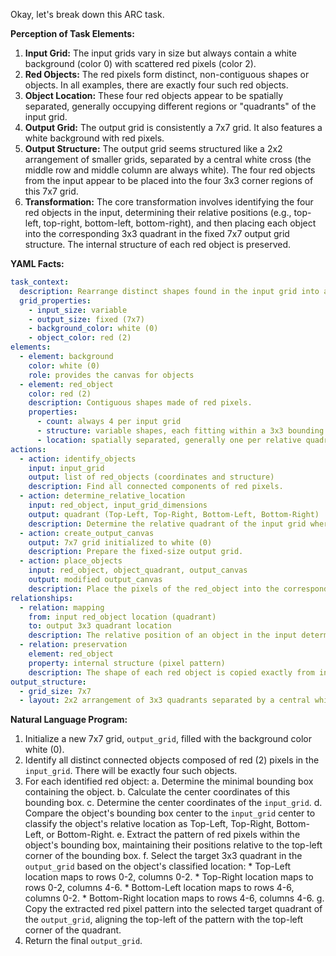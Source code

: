 Okay, let's break down this ARC task.

**Perception of Task Elements:**

1.  **Input Grid:** The input grids vary in size but always contain a white background (color 0) with scattered red pixels (color 2).
2.  **Red Objects:** The red pixels form distinct, non-contiguous shapes or objects. In all examples, there are exactly four such red objects.
3.  **Object Location:** These four red objects appear to be spatially separated, generally occupying different regions or "quadrants" of the input grid.
4.  **Output Grid:** The output grid is consistently a 7x7 grid. It also features a white background with red pixels.
5.  **Output Structure:** The output grid seems structured like a 2x2 arrangement of smaller grids, separated by a central white cross (the middle row and middle column are always white). The four red objects from the input appear to be placed into the four 3x3 corner regions of this 7x7 grid.
6.  **Transformation:** The core transformation involves identifying the four red objects in the input, determining their relative positions (e.g., top-left, top-right, bottom-left, bottom-right), and then placing each object into the corresponding 3x3 quadrant in the fixed 7x7 output grid structure. The internal structure of each red object is preserved.

**YAML Facts:**


```yaml
task_context:
  description: Rearrange distinct shapes found in the input grid into a structured output grid.
  grid_properties:
    - input_size: variable
    - output_size: fixed (7x7)
    - background_color: white (0)
    - object_color: red (2)
elements:
  - element: background
    color: white (0)
    role: provides the canvas for objects
  - element: red_object
    color: red (2)
    description: Contiguous shapes made of red pixels.
    properties:
      - count: always 4 per input grid
      - structure: variable shapes, each fitting within a 3x3 bounding box
      - location: spatially separated, generally one per relative quadrant of the input grid
actions:
  - action: identify_objects
    input: input_grid
    output: list of red_objects (coordinates and structure)
    description: Find all connected components of red pixels.
  - action: determine_relative_location
    input: red_object, input_grid_dimensions
    output: quadrant (Top-Left, Top-Right, Bottom-Left, Bottom-Right)
    description: Determine the relative quadrant of the input grid where the object's center lies.
  - action: create_output_canvas
    output: 7x7 grid initialized to white (0)
    description: Prepare the fixed-size output grid.
  - action: place_objects
    input: red_object, object_quadrant, output_canvas
    output: modified output_canvas
    description: Place the pixels of the red_object into the corresponding 3x3 quadrant of the output grid (Top-Left -> rows 0-2, cols 0-2; Top-Right -> rows 0-2, cols 4-6; Bottom-Left -> rows 4-6, cols 0-2; Bottom-Right -> rows 4-6, cols 4-6), preserving the object's internal structure relative to its top-left corner.
relationships:
  - relation: mapping
    from: input red_object location (quadrant)
    to: output 3x3 quadrant location
    description: The relative position of an object in the input determines its placement quadrant in the output.
  - relation: preservation
    element: red_object
    property: internal structure (pixel pattern)
    description: The shape of each red object is copied exactly from input to output.
output_structure:
  - grid_size: 7x7
  - layout: 2x2 arrangement of 3x3 quadrants separated by a central white cross (row 3 and column 3 are white).
```


**Natural Language Program:**

1.  Initialize a new 7x7 grid, `output_grid`, filled with the background color white (0).
2.  Identify all distinct connected objects composed of red (2) pixels in the `input_grid`. There will be exactly four such objects.
3.  For each identified red object:
    a.  Determine the minimal bounding box containing the object.
    b.  Calculate the center coordinates of this bounding box.
    c.  Determine the center coordinates of the `input_grid`.
    d.  Compare the object's bounding box center to the `input_grid` center to classify the object's relative location as Top-Left, Top-Right, Bottom-Left, or Bottom-Right.
    e.  Extract the pattern of red pixels within the object's bounding box, maintaining their positions relative to the top-left corner of the bounding box.
    f.  Select the target 3x3 quadrant in the `output_grid` based on the object's classified location:
        *   Top-Left location maps to rows 0-2, columns 0-2.
        *   Top-Right location maps to rows 0-2, columns 4-6.
        *   Bottom-Left location maps to rows 4-6, columns 0-2.
        *   Bottom-Right location maps to rows 4-6, columns 4-6.
    g.  Copy the extracted red pixel pattern into the selected target quadrant of the `output_grid`, aligning the top-left of the pattern with the top-left corner of the quadrant.
4.  Return the final `output_grid`.